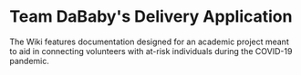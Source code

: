 # Team DaBaby's Delivery Application
The Wiki features documentation designed for an academic project meant to aid in connecting volunteers with at-risk individuals during the COVID-19 pandemic.
